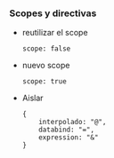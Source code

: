 ### Scopes y directivas

- reutilizar el scope
    ```
    scope: false
    ```

- nuevo scope
    ```
    scope: true
    ```

- Aislar
    ```
    {
        interpolado: "@",
        databind: "=",
        expression: "&"
    }
    ```
